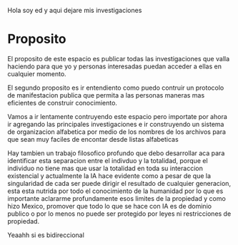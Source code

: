 Hola soy ed y aqui dejare mis investigaciones


# Proposito
El proposito de este espacio es publicar todas las investigaciones que valla haciendo para que yo y personas interesadas puedan acceder a ellas en cualquier momento.

El segundo proposito es ir entendiento como puedo contruir un protocolo de manifestacion publica que permita a las personas maneras mas eficientes de construir conocimiento.

Vamos a ir lentamente contruyendo este espacio pero importate por ahora ir agregando las principales investigaciones e ir construyendo un sistema de organizacion alfabetica por medio de los nombres de los archivos para que sean muy faciles de encontar desde listas alfabeticas

Hay tambien un trabajo filosofico profundo que debo desarrollar aca para identificar esta separacion entre el indivduo y la totalidad, porque el individuo no tiene mas que usar la totalidad en toda su interaccion existencial y actualmente la IA hace evidente como a pesar de que la singularidad de cada ser puede dirigir el resultado de cualquier generacion, esta esta nutrida por todo el conocimiento de la humanidad por lo que es importante aclararme profundamente esos limites de la propiedad y como hizo Mexico, promover que todo lo que se hace con IA es de dominio publico o por lo menos no puede ser protegido por leyes ni restricciones de propiedad.

Yeaahh si es bidireccional
